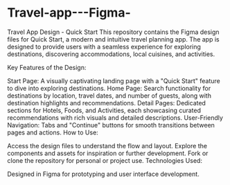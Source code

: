 # Travel-app---Figma-
Travel App Design - Quick Start
This repository contains the Figma design files for Quick Start, a modern and intuitive travel planning app. The app is designed to provide users with a seamless experience for exploring destinations, discovering accommodations, local cuisines, and activities.

Key Features of the Design:

Start Page: A visually captivating landing page with a "Quick Start" feature to dive into exploring destinations.
Home Page: Search functionality for destinations by location, travel dates, and number of guests, along with destination highlights and recommendations.
Detail Pages: Dedicated sections for Hotels, Foods, and Activities, each showcasing curated recommendations with rich visuals and detailed descriptions.
User-Friendly Navigation: Tabs and "Continue" buttons for smooth transitions between pages and actions.
How to Use:

Access the design files to understand the flow and layout.
Explore the components and assets for inspiration or further development.
Fork or clone the repository for personal or project use.
Technologies Used:

Designed in Figma for prototyping and user interface development.
